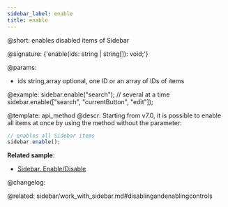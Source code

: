 ```yaml
---
sidebar_label: enable
title: enable
---          
```


@short: enables disabled items of Sidebar

@signature: {'enable(ids: string | string[]): void;'}

@params:
- ids 		string,array		optional, one ID or an array of IDs of items

@example:
sidebar.enable("search");
// several at a time
sidebar.enable(["search", "currentButton", "edit"]);


@template: api_method
@descr:
Starting from v7.0, it is possible to enable all items at once by using the method without the parameter:

~~~js
// enables all Sidebar items
sidebar.enable();
~~~



**Related sample**:
- [Sidebar. Enable/Disable](https://snippet.dhtmlx.com/ea9fywne)

@changelog:

@related: sidebar/work_with_sidebar.md#disablingandenablingcontrols
